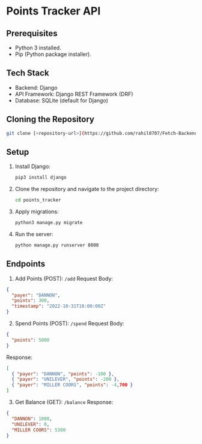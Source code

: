 # Points Tracker API

## Prerequisites

- Python 3 installed.
- Pip (Python package installer).

## Tech Stack

- Backend: Django
- API Framework: Django REST Framework (DRF)
- Database: SQLite (default for Django)

## Cloning the Repository

```bash
git clone [<repository-url>](https://github.com/rahil0707/Fetch-Backend.git)
```

## Setup

1. Install Django:
   ```bash
   pip3 install django
   ```
2. Clone the repository and navigate to the project directory:
   ```bash
   cd points_tracker
   ```
3. Apply migrations:
   ```bash
   python3 manage.py migrate
   ```
4. Run the server:
   ```bash
   python manage.py runserver 8000
   ```


## Endpoints

1. Add Points (POST): `/add`
Request Body:
```json
{
  "payer": "DANNON",
  "points": 300,
  "timestamp": "2022-10-31T10:00:00Z"
}
```

2. Spend Points (POST): `/spend`
Request Body:
```json
{
  "points": 5000
}
```
Response:
```json
[
  { "payer": "DANNON", "points": -100 },
  { "payer": "UNILEVER", "points": -200 },
  { "payer": "MILLER COORS", "points": -4,700 }
]

```

3. Get Balance (GET): `/balance`
Response:
```json
{
  "DANNON": 1000,
  "UNILEVER": 0,
  "MILLER COORS": 5300
}
```
